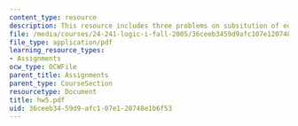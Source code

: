 ```yaml
---
content_type: resource
description: This resource includes three problems on subsitution of equivalent.
file: /media/courses/24-241-logic-i-fall-2005/36ceeb3459d9afc107e120748e1b6f53_hw5.pdf
file_type: application/pdf
learning_resource_types:
- Assignments
ocw_type: OCWFile
parent_title: Assignments
parent_type: CourseSection
resourcetype: Document
title: hw5.pdf
uid: 36ceeb34-59d9-afc1-07e1-20748e1b6f53
---
```

